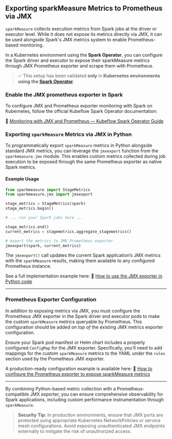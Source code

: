 ## Exporting sparkMeasure Metrics to Prometheus via JMX

`sparkMeasure` collects execution metrics from Spark jobs at the driver or executor level. While it does not expose its metrics directly via JMX, it can be used alongside Spark's JMX metrics system to enable Prometheus-based monitoring.

In a Kubernetes environment using the **Spark Operator**, you can configure the Spark driver and executor to expose their sparkMeasure metrics through JMX Prometheus exporter and scrape them with Prometheus.

> ✅ This setup has been validated **only** in **Kubernetes environments using the [Spark Operator](https://www.kubeflow.org/docs/components/spark-operator)**.

### Enable the JMX prometheus exporter in Spark

To configure JMX and Prometheus exporter monitoring with Spark on Kubernetes, follow the official Kubeflow Spark Operator documentation:

📖 [Monitoring with JMX and Prometheus — Kubeflow Spark Operator Guide](https://www.kubeflow.org/docs/components/spark-operator/user-guide/monitoring-with-jmx-and-prometheus/)

### Exporting `sparkMeasure` Metrics via JMX in Python

To programmatically export `sparkMeasure` metrics in Python alongside standard JMX metrics, you can leverage the `jmxexport` function from the `sparkmeasure.jmx` module. This enables custom metrics collected during job execution to be exposed through the same Prometheus exporter as native Spark metrics.

#### Example Usage

```python
from sparkmeasure import StageMetrics
from sparkmeasure.jmx import jmxexport

stage_metrics = StageMetrics(spark)
stage_metrics.begin()

# ... run your Spark jobs here ...

stage_metrics.end()
current_metrics = stagemetrics.aggregate_stagemetrics()

# export the metrics to JMX Prometheus exporter
jmxexport(spark, current_metrics)
```

 The `jmxexport()` call updates the current Spark application’s JMX metrics with the `sparkMeasure` results, making them available to any configured Prometheus instance.

See a full implementation example here:
📄 [How to use the JMX exporter in Python code](../e2e/rootfs/opt/spark/examples/spark-sql.py)

---

### Prometheus Exporter Configuration

In addition to exposing metrics via JMX, you must configure the Prometheus JMX exporter in the Spark driver and executor pods to make the custom `sparkMeasure` metrics queryable by Prometheus. This configuration should be added *on top of* the existing JMX metrics exporter configuration.

Ensure your Spark pod manifest or Helm chart includes a properly configured `ConfigMap` for the JMX exporter. Specifically, you’ll need to add mappings for the custom `sparkMeasure` metrics to the YAML under the `rules` section used by the Prometheus JMX exporter.

A production-ready configuration example is available here:
📄 [How to configure the Prometheus exporter to expose sparkMeasure metrics](../e2e/charts/spark-jobs/templates/jmx-configmap.yaml)

---

By combining Python-based metric collection with a Prometheus-compatible JMX exporter, you can ensure comprehensive observability for Spark applications, including custom performance instrumentation through `sparkMeasure`.

> **Security Tip:** In production environments, ensure that JMX ports are protected using appropriate Kubernetes NetworkPolicies or service mesh configurations. Avoid exposing unauthenticated JMX endpoints externally to mitigate the risk of unauthorized access.

